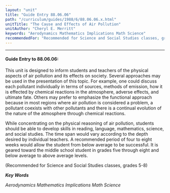```yaml
---
layout: "unit"
title: "Guide Entry 88.06.06"
path: "/curriculum/guides/1988/6/88.06.06.x.html"
unitTitle: "The Cause and Effects of Air Pollution"
unitAuthor: "Cheryl E. Merritt"
keywords: "Aerodynamics Mathematics Implications Math Science"
recommendedFor: "Recommended for Science and Social Studies classes, grades 5-8"
---
```

<body>
<hr/>
 <h4>
  Guide Entry to 88.06.06:
 </h4>
 This unit is designed to inform students and teachers of the physical aspects of air pollution and its effects on society. Several approaches may be used in the presentation of this topic. For example, one could discuss each pollutant individually in terms of sources, methods of emission, how it is effected by chemical reactions in the atmosphere, adverse effects, and ultimate fate. Others may prefer to emphasize the functional approach because in most regions where air pollution is considered a problem, a pollutant coexists with other pollutants and there is a continual evolution of the nature of the atmosphere through chemical reactions.
 <p>
  While concentrating on the physical reasoning of air pollution, students should be able to develop skills in reading, language, mathematics, science, and social studies. The time span would vary according to the depth desired by individual teachers. A recommended period of four to eight weeks would allow the student from below average to be successful. It is geared toward the middle school student in grades five through eight and below average to above average levels.
 </p>
 <p>
  (Recommended for Science and Social Studies classes, grades 5-8)
 </p>
<p>
  <b>
   <i>
    Key Words
   </i>
  </b>
  <br/>
 </p>
 <p>
  <i>
   Aerodynamics Mathematics Implications Math Science
  </i>
 </p>

</body>